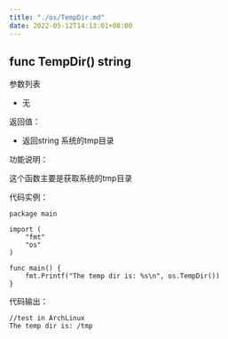 ```yaml
---
title: "./os/TempDir.md"
date: 2022-05-12T14:13:01+08:00
---
```

## func TempDir() string

参数列表

- 无

返回值：

- 返回string 系统的tmp目录

功能说明：

这个函数主要是获取系统的tmp目录

代码实例：

    package main

    import (
        "fmt"
        "os"
    )

    func main() {
        fmt.Printf("The temp dir is: %s\n", os.TempDir())
    }

代码输出：

    //test in ArchLinux
    The temp dir is: /tmp
